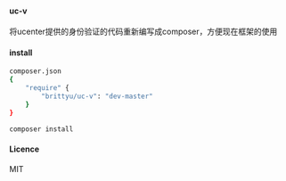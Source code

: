 #### uc-v

将ucenter提供的身份验证的代码重新编写成composer，方便现在框架的使用


#### install

``` bash
composer.json
{
    "require" {
        "brittyu/uc-v": "dev-master"
    }
}

composer install
```

#### Licence

MIT
